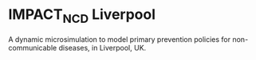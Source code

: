 # IMPACT<sub>**NCD**</sub> Liverpool

A dynamic microsimulation to model primary prevention policies for non-communicable diseases, in Liverpool, UK.
